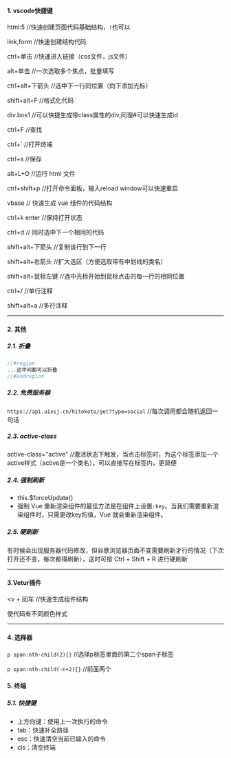 #### 1. vscode快捷键

html:5			//快速创建页面代码基础结构，`!`也可以

link,form		//快速创建结构代码

ctrl+单击		//快速进入链接（css文件，js文件)

alt+单击		 //一次选取多个焦点，批量填写

ctrl+alt+下箭头		//选中下一行同位置（向下添加光标）

shift+alt+F 	//格式化代码

div.box1 		//可以快捷生成带class属性的div,同理#可以快速生成id

ctrl+F 			 //查找

ctrl+` 		 	//打开终端

ctrl+s			  //保存

alt+L+O		//运行 html 文件

ctrl+shift+p	//打开命令面板，输入reload window可以快速重启

vbase			// 快速生成 vue 组件的代码结构

ctrl+k enter	//保持打开状态

ctrl+d 			// 同时选中下一个相同的代码

shift+alt+下箭头		//复制该行到下一行

shift+alt+右箭头		//扩大选区（方便选取带有中划线的类名）

shift+alt+鼠标左键		//选中光标开始到鼠标点击的每一行的相同位置

ctrl+/				//单行注释

shift+alt+a		//多行注释



---

#### 2. 其他

##### 2.1. 折叠

```javascript
//#region
...这中间都可以折叠
//#endregion
```

##### 2.2. 免费服务器

`https://api.uixsj.cn/hitokoto/get?type=social`   //每次调用都会随机返回一句话

##### 2.3. active-class

active-class="active"  //激活状态下触发，当点击标签时，为这个标签添加一个active样式（active是一个类名），可以直接写在标签内，更简便

##### 2.4. 强制刷新

- this.$forceUpdate()
- 强制 Vue 重新渲染组件的最佳方法是在组件上设置`:key`。当我们需要重新渲染组件时，只需更改key的值，Vue 就会重新渲染组件。

##### 2.5. 硬刷新

有时候会出现服务器代码修改，但谷歌浏览器页面不变需要刷新才行的情况（下次打开还不变，每次都得刷新），这时可按 Ctrl + Shift + R 进行硬刷新

---

#### 3.Vetur插件

<v + 回车 			//快速生成组件结构

使代码有不同颜色样式

---

#### 4. 选择器

`p span:nth-child(2){}`   //选择p标签里面的第二个span子标签

`p span:nth-child(-n+2){}`   //前面两个



#### 5. 终端

##### 5.1. 快捷键

- 上方向键：使用上一次执行的命令
- tab：快速补全路径
- esc：快速清空当前已输入的命令
- cls：清空终端
